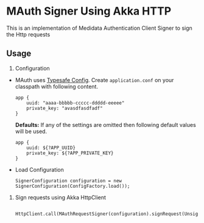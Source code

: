 # MAuth Signer Using Akka HTTP

This is an implementation of Medidata Authentication Client Signer to sign the Http requests

## Usage

1. Configuration
  * MAuth uses [Typesafe Config](https://github.com/typesafehub/config).
  Create `application.conf` on your classpath with following content.

        app {
            uuid: "aaaa-bbbbb-ccccc-ddddd-eeeee"
            private_key: "avasdfasdfadf"
        }
  
    **Defaults:**
    If any of the settings are omitted then following default values will be used.

        app {
            uuid: ${?APP_UUID}
            private_key: ${?APP_PRIVATE_KEY}
        }
  * Load Configuration

        SignerConfiguration configuration = new SignerConfiguration(ConfigFactory.load());

1. Sign requests using Akka HttpClient
        
        HttpClient.call(MAuthRequestSigner(configuration).signRequest(UnsignedRequest(uri=URI("http://server")))
